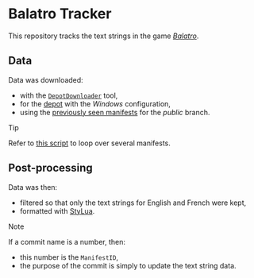 # Balatro Tracker

This repository tracks the text strings in the game [*Balatro*][balatro-website].

## Data

Data was downloaded:
- with the [`DepotDownloader`][depot-downloader-github] tool,
- for the [depot][balatro-depots] with the *Windows* configuration,
- using the [previously seen manifests][balatro-manifests] for the *public* branch.

> [!TIP]
> Refer to [this script][depot-downloader-script] to loop over several manifests.

## Post-processing

Data was then:
- filtered so that only the text strings for English and French were kept,
- formatted with [StyLua][stylua-github].

> [!NOTE]
> If a commit name is a number, then:
> - this number is the `ManifestID`,
> - the purpose of the commit is simply to update the text string data.

<!-- Definitions -->

[balatro-website]: <https://www.playbalatro.com/>
[depot-downloader-github]: <https://github.com/SteamRE/DepotDownloader>
[balatro-depots]: <https://steamdb.info/app/2379780/depots/>
[balatro-manifests]: <https://steamdb.info/depot/2379781/manifests/>
[depot-downloader-script]: <https://github.com/SteamRE/DepotDownloader/discussions/215#discussioncomment-830258>
[stylua-github]: <https://github.com/JohnnyMorganz/StyLua>
